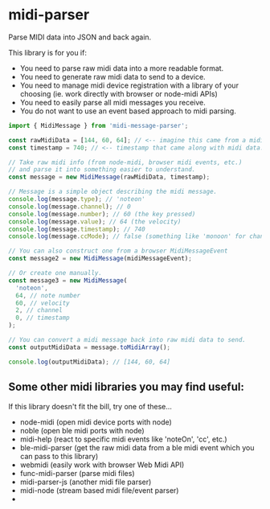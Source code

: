 # midi-parser
Parse MIDI data into JSON and back again.

This library is for you if:
- You need to parse raw midi data into a more readable format.
- You need to generate raw midi data to send to a device.
- You need to manage midi device registration with a library of your choosing (ie. work directly with browser or node-midi APIs)
- You need to easily parse all midi messages you receive.
- You do not want to use an event based approach to midi parsing.

```js
import { MidiMessage } from 'midi-message-parser';

const rawMidiData = [144, 60, 64]; // <-- imagine this came from a midi device.
const timestamp = 740; // <-- timestamp that came along with midi data.

// Take raw midi info (from node-midi, browser midi events, etc.)
// and parse it into something easier to understand.
const message = new MidiMessage(rawMidiData, timestamp);

// Message is a simple object describing the midi message.
console.log(message.type); // 'noteon'
console.log(message.channel); // 0
console.log(message.number); // 60 (the key pressed)
console.log(message.value); // 64 (the velocity)
console.log(message.timestamp); // 740
console.log(message.ccMode); // false (something like 'monoon' for channel mode messages)

// You can also construct one from a browser MidiMessageEvent
const message2 = new MidiMessage(midiMessageEvent);

// Or create one manually.
const message3 = new MidiMessage(
  'noteon',
  64, // note number
  60, // velocity
  2, // channel
  0, // timestamp
);

// You can convert a midi message back into raw midi data to send.
const outputMidiData = message.toMidiArray();

console.log(outputMidiData); // [144, 60, 64]
```

## Some other midi libraries you may find useful:

If this library doesn't fit the bill, try one of these...
- node-midi (open midi device ports with node)
- noble (open ble midi ports with node)
- midi-help (react to specific midi events like 'noteOn', 'cc', etc.)
- ble-midi-parser (get the raw midi data from a ble midi event which you can pass to this library)
- webmidi (easily work with browser Web Midi API)
- func-midi-parser (parse midi files)
- midi-parser-js (another midi file parser)
- midi-node (stream based midi file/event parser)
- 
